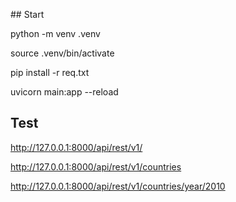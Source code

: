 ## Start

python -m venv .venv

source .venv/bin/activate

pip install -r req.txt

uvicorn main:app --reload

## Test

http://127.0.0.1:8000/api/rest/v1/

http://127.0.0.1:8000/api/rest/v1/countries

http://127.0.0.1:8000/api/rest/v1/countries/year/2010 
